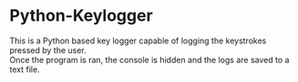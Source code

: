 # Python-Keylogger
This is a Python based key logger capable of logging the keystrokes pressed by the user. <br>Once the program is ran, the console is hidden and the logs are saved to a text file.
